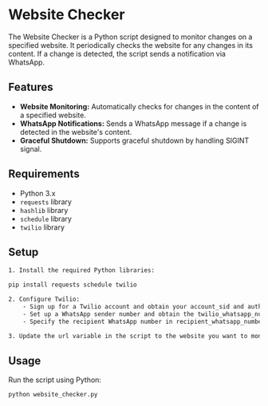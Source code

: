 # Website Checker

The Website Checker is a Python script designed to monitor changes on a specified website. It periodically checks the website for any changes in its content. If a change is detected, the script sends a notification via WhatsApp.

## Features

- **Website Monitoring:** Automatically checks for changes in the content of a specified website.
- **WhatsApp Notifications:** Sends a WhatsApp message if a change is detected in the website's content.
- **Graceful Shutdown:** Supports graceful shutdown by handling SIGINT signal.

## Requirements

- Python 3.x
- `requests` library
- `hashlib` library
- `schedule` library
- `twilio` library

## Setup

```sh
1. Install the required Python libraries:

pip install requests schedule twilio

2. Configure Twilio:
    - Sign up for a Twilio account and obtain your account_sid and auth_token.
    - Set up a WhatsApp sender number and obtain the twilio_whatsapp_number.
    - Specify the recipient WhatsApp number in recipient_whatsapp_number.

3. Update the url variable in the script to the website you want to monitor.
```
## Usage

Run the script using Python:

```sh
python website_checker.py
```